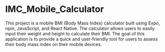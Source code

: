 # IMC_Mobile_Calculator
This project is a mobile BMI (Body Mass Index) calculator built using Expo, npm, JavaScript, and React Native. The calculator allows users to easily input their weight and height to calculate their BMI. The goal of this application is to provide a quick and user-friendly tool for users to assess their body mass index on their mobile devices.
